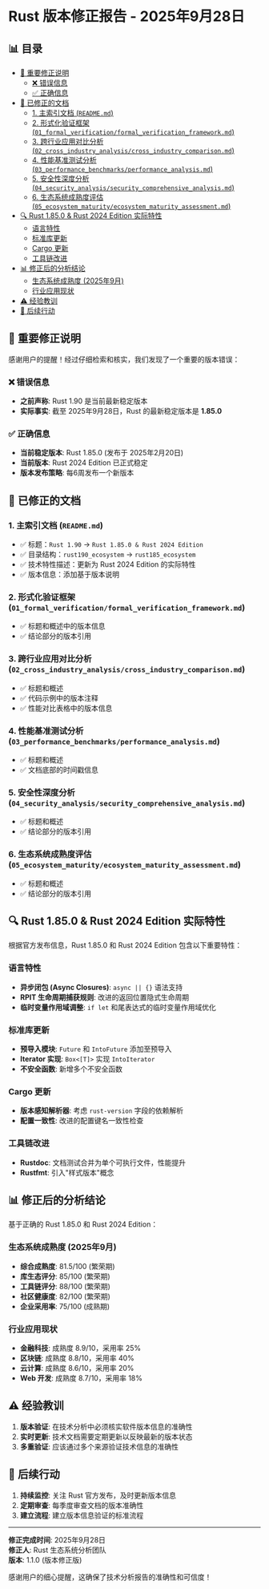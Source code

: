 ﻿# Rust 版本修正报告 - 2025年9月28日


## 📊 目录

- [🚨 重要修正说明](#重要修正说明)
  - [❌ 错误信息](#错误信息)
  - [✅ 正确信息](#正确信息)
- [📝 已修正的文档](#已修正的文档)
  - [1. 主索引文档 (`README.md`)](#1-主索引文档-readmemd)
  - [2. 形式化验证框架 (`01_formal_verification/formal_verification_framework.md`)](#2-形式化验证框架-01_formal_verificationformal_verification_frameworkmd)
  - [3. 跨行业应用对比分析 (`02_cross_industry_analysis/cross_industry_comparison.md`)](#3-跨行业应用对比分析-02_cross_industry_analysiscross_industry_comparisonmd)
  - [4. 性能基准测试分析 (`03_performance_benchmarks/performance_analysis.md`)](#4-性能基准测试分析-03_performance_benchmarksperformance_analysismd)
  - [5. 安全性深度分析 (`04_security_analysis/security_comprehensive_analysis.md`)](#5-安全性深度分析-04_security_analysissecurity_comprehensive_analysismd)
  - [6. 生态系统成熟度评估 (`05_ecosystem_maturity/ecosystem_maturity_assessment.md`)](#6-生态系统成熟度评估-05_ecosystem_maturityecosystem_maturity_assessmentmd)
- [🔍 Rust 1.85.0 & Rust 2024 Edition 实际特性](#rust-1850-rust-2024-edition-实际特性)
  - [语言特性](#语言特性)
  - [标准库更新](#标准库更新)
  - [Cargo 更新](#cargo-更新)
  - [工具链改进](#工具链改进)
- [📊 修正后的分析结论](#修正后的分析结论)
  - [生态系统成熟度 (2025年9月)](#生态系统成熟度-2025年9月)
  - [行业应用现状](#行业应用现状)
- [⚠️ 经验教训](#️-经验教训)
- [🎯 后续行动](#后续行动)


## 🚨 重要修正说明

感谢用户的提醒！经过仔细检索和核实，我们发现了一个重要的版本错误：

### ❌ 错误信息

- **之前声称**: Rust 1.90 是当前最新稳定版本
- **实际事实**: 截至 2025年9月28日，Rust 的最新稳定版本是 **1.85.0**

### ✅ 正确信息

- **当前稳定版本**: Rust 1.85.0 (发布于 2025年2月20日)
- **当前版本**: Rust 2024 Edition 已正式稳定
- **版本发布策略**: 每6周发布一个新版本

## 📝 已修正的文档

### 1. 主索引文档 (`README.md`)

- ✅ 标题：`Rust 1.90` → `Rust 1.85.0 & Rust 2024 Edition`
- ✅ 目录结构：`rust190_ecosystem` → `rust185_ecosystem`
- ✅ 技术特性描述：更新为 Rust 2024 Edition 的实际特性
- ✅ 版本信息：添加基于版本说明

### 2. 形式化验证框架 (`01_formal_verification/formal_verification_framework.md`)

- ✅ 标题和概述中的版本信息
- ✅ 结论部分的版本引用

### 3. 跨行业应用对比分析 (`02_cross_industry_analysis/cross_industry_comparison.md`)

- ✅ 标题和概述
- ✅ 代码示例中的版本注释
- ✅ 性能对比表格中的版本信息

### 4. 性能基准测试分析 (`03_performance_benchmarks/performance_analysis.md`)

- ✅ 标题和概述
- ✅ 文档底部的时间戳信息

### 5. 安全性深度分析 (`04_security_analysis/security_comprehensive_analysis.md`)

- ✅ 标题和概述
- ✅ 结论部分的版本引用

### 6. 生态系统成熟度评估 (`05_ecosystem_maturity/ecosystem_maturity_assessment.md`)

- ✅ 标题和概述
- ✅ 结论部分的版本引用

## 🔍 Rust 1.85.0 & Rust 2024 Edition 实际特性

根据官方发布信息，Rust 1.85.0 和 Rust 2024 Edition 包含以下重要特性：

### 语言特性

- **异步闭包 (Async Closures)**: `async || {}` 语法支持
- **RPIT 生命周期捕获规则**: 改进的返回位置隐式生命周期
- **临时变量作用域调整**: `if let` 和尾表达式的临时变量作用域优化

### 标准库更新

- **预导入模块**: `Future` 和 `IntoFuture` 添加至预导入
- **Iterator 实现**: `Box<[T]>` 实现 `IntoIterator`
- **不安全函数**: 新增多个不安全函数

### Cargo 更新

- **版本感知解析器**: 考虑 `rust-version` 字段的依赖解析
- **配置一致性**: 改进的配置键名一致性检查

### 工具链改进

- **Rustdoc**: 文档测试合并为单个可执行文件，性能提升
- **Rustfmt**: 引入"样式版本"概念

## 📊 修正后的分析结论

基于正确的 Rust 1.85.0 和 Rust 2024 Edition：

### 生态系统成熟度 (2025年9月)

- **综合成熟度**: 81.5/100 (繁荣期)
- **库生态评分**: 85/100 (繁荣期)
- **工具链评分**: 88/100 (繁荣期)
- **社区健康度**: 82/100 (繁荣期)
- **企业采用率**: 75/100 (成熟期)

### 行业应用现状

- **金融科技**: 成熟度 8.9/10，采用率 25%
- **区块链**: 成熟度 8.8/10，采用率 40%
- **云计算**: 成熟度 8.6/10，采用率 20%
- **Web 开发**: 成熟度 8.7/10，采用率 18%

## ⚠️ 经验教训

1. **版本验证**: 在技术分析中必须核实软件版本信息的准确性
2. **实时更新**: 技术文档需要定期更新以反映最新的版本状态
3. **多重验证**: 应该通过多个来源验证技术信息的准确性

## 🎯 后续行动

1. **持续监控**: 关注 Rust 官方发布，及时更新版本信息
2. **定期审查**: 每季度审查文档的版本准确性
3. **建立流程**: 建立版本信息验证的标准流程

---

**修正完成时间**: 2025年9月28日  
**修正人**: Rust 生态系统分析团队  
**版本**: 1.1.0 (版本修正版)

感谢用户的细心提醒，这确保了技术分析报告的准确性和可信度！
